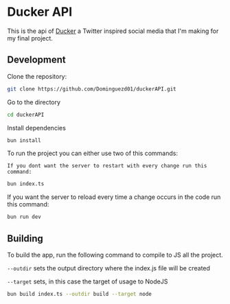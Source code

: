 # Ducker API

This is the api of [Ducker](https://github.com/Dominguezd01/Ducker "Ducker Repo") a Twitter inspired social media that I'm making for my final project.

## Development

Clone the repository:

```bash
git clone https://github.com/Dominguezd01/duckerAPI.git
```

Go to the directory

```bash
cd duckerAPI
```

Install dependencies

```bash
bun install
```

To run the project you can either use two of this commands:

    If you dont want the server to restart with every change run this command:

```bash
bun index.ts
```

   If you want the server to reload every time a change occurs in the code run this command:

```bash
bun run dev
```

## Building

To build the app, run the following command to compile to JS all the project.

`--outdir` sets the output directory where the index.js file will be created

`--target` sets, in this case the target of usage to NodeJS

```bash
bun build index.ts --outdir build --target node
```
